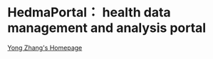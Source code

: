 # HedmaPortal： health data management and analysis portal
<a href="https://dagege.github.io/">Yong Zhang's Homepage</a>
